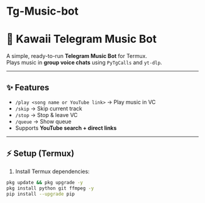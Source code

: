 # Tg-Music-bot
# 🎵 Kawaii Telegram Music Bot

A simple, ready-to-run **Telegram Music Bot** for Termux.  
Plays music in **group voice chats** using `PyTgCalls` and `yt-dlp`.

---

## ✨ Features
- `/play <song name or YouTube link>` → Play music in VC
- `/skip` → Skip current track
- `/stop` → Stop & leave VC
- `/queue` → Show queue
- Supports **YouTube search + direct links**

---

## ⚡ Setup (Termux)

1. Install Termux dependencies:
```bash
pkg update && pkg upgrade -y
pkg install python git ffmpeg -y
pip install --upgrade pip
